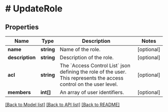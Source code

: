 # # UpdateRole

## Properties

Name | Type | Description | Notes
------------ | ------------- | ------------- | -------------
**name** | **string** | Name of the role. | [optional] 
**description** | **string** | Description of the role. | [optional] 
**acl** | **string** | The &#x60;Access Control List&#x60; json defining the role of the user. This represents the access control on the user level. | [optional] 
**members** | **int[]** | An array of user identifiers. | [optional] 

[[Back to Model list]](../../README.md#documentation-for-models) [[Back to API list]](../../README.md#documentation-for-api-endpoints) [[Back to README]](../../README.md)


